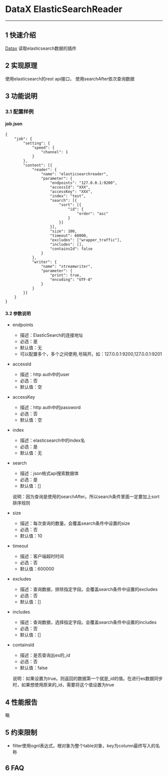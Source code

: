 # DataX ElasticSearchReader


---

## 1 快速介绍

[Datax](https://github.com/alibaba/DataX)
读取elasticsearch数据的插件

## 2 实现原理

使用elasticsearch的rest api接口， 使用searchAfter依次查询数据

## 3 功能说明

### 3.1 配置样例

#### job.json

```
{
	"job": {
		"setting": {
			"speed": {
				"channel": 1
			}
		},
		"content": [{
			"reader": {
				"name": "elasticsearchreader",
				"parameter": {
					"endpoints": "127.0.0.1:9200",
					"accessId": "XXX",
					"accessKey": "XXX",
					"index": "test",
					"search": [{
						"sort": [{
							"id": {
								"order": "asc"
							}
						}]
					}],
					"size": 100,
					"timeout": 60000,
					"excludes": ["wrapper_traffic"],
					"includes": [],
					"containsId": false
				}
			},
			"writer": {
				"name": "streamwriter",
				"parameter": {
					"print": true,
					"encoding": "UTF-8"
				}
			}
		}]
	}
}
```

#### 3.2 参数说明

* endpoints
  * 描述：ElasticSearch的连接地址
  * 必选：是
  * 默认值：无
  * 可以配置多个，多个之间使用,号隔开。如：127.0.0.1:9200,127.0.0.1:9201

* accessId
  * 描述：http auth中的user
  * 必选：否
  * 默认值：空

* accessKey
  * 描述：http auth中的password
  * 必选：否
  * 默认值：空

* index
  * 描述：elasticsearch中的index名
  * 必选：是
  * 默认值：无
  
* search
  * 描述：json格式api搜索数据体
  * 必选：是
  * 默认值：[]

  说明：因为查询是使用的searchAfter。所以search条件里面一定要加上sort排序规则

* size
  * 描述：每次查询的数量。会覆盖search条件中设置的size
  * 必选：否
  * 默认值：10

* timeout
  * 描述：客户端超时时间
  * 必选：否
  * 默认值：600000

* excludes
  * 描述：查询数据，排除指定字段。会覆盖search条件中设置的excludes
  * 必选：否
  * 默认值：[]

* includes
  * 描述：查询数据，选择指定字段。会覆盖search条件中设置的includes
  * 必选：否
  * 默认值：[]

* containsId
  * 描述：是否查询出es的_id
  * 必选：否
  * 默认值：false

  说明：如果设置为true。则返回的数据第一个就是_id的值。在进行es数据同步时，如果想使用原来的_id，需要将这个值设置为true


## 4 性能报告

略

## 5 约束限制

* filter使用ognl表达式，根对象为整个table对象，key为column最终写入的名称

## 6 FAQ